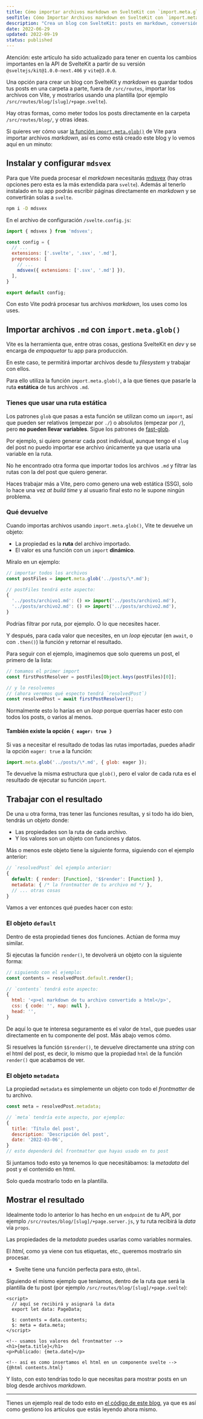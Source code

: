 ```yaml
---
title: Cómo importar archivos markdown en SvelteKit con `import.meta.glob()` de Vite
seoTitle: Cómo Importar Archivos markdown en SvelteKit con `import.meta.glob()` de Vite
description: "Crea un blog con SvelteKit: posts en markdown, conversión de metadata y html con mdsvex, importa los archivos con Vite usando `import.meta.glob()`"
date: 2022-06-29
updated: 2022-09-19
status: published
---
```


<script>
  import Box from "$lib/components/Box.svelte";
</script>

<Box type="updated">

Atención: este artículo ha sido actualizado para tener en cuenta los cambios importantes en la API de SvelteKit a partir de su versión `@sveltejs/kit@1.0.0-next.406` y `vite@3.0.0`.

</Box>

Una opción para crear un blog con SvelteKit y *markdown* es guardar todos tus posts en una carpeta a parte, fuera de `/src/routes`, importar los archivos con Vite, y mostrarlos usando una plantilla (por ejemplo `/src/routes/blog/[slug]/+page.svelte`).

Hay otras formas, como meter todos los posts directamente en la carpeta `/src/routes/blog/`, y otras ideas.

Si quieres ver cómo usar [la función `import.meta.glob()`](https://vitejs.dev/guide/features.html#glob-import) de Vite para importar archivos *markdown*, así es como está creado este blog y lo vemos aquí en un minuto:

## Instalar y configurar `mdsvex`

Para que Vite pueda procesar el *markdown* necesitarás [mdsvex](https://mdsvex.com/) (hay otras opciones pero esta es la más extendida para `svelte`). Además al tenerlo instalado en tu app podrás escribir páginas directamente en *markdown* y se convertirán solas a `svelte`.

```bash
npm i -D mdsvex
```

En el archivo de configuración `/svelte.config.js`:

```js
import { mdsvex } from 'mdsvex';

const config = {
  // ...
  extensions: ['.svelte', '.svx', '.md'],
  preprocess: [
    // ...
    mdsvex({ extensions: ['.svx', '.md'] }),
  ],
}

export default config;
```

Con esto Vite podrá procesar tus archivos *markdown*, los uses como los uses.

## Importar archivos `.md` con `import.meta.glob()`

Vite es la herramienta que, entre otras cosas, gestiona SvelteKit en *dev* y se encarga de *empaquetar* tu app para producción.

En este caso, te permitirá importar archivos desde tu *filesystem* y trabajar con ellos.

Para ello utiliza la función `import.meta.glob()`, a la que tienes que pasarle la ruta **estática** de tus archivos `.md`.

### Tienes que usar una ruta estática

Los patrones `glob` que pasas a esta función se utilizan como un `import`, así que pueden ser relativos (empezar por `./`) o absolutos (empezar por `/`), pero **no pueden llevar variables**. Sigue los patrones de [fast-glob](https://github.com/mrmlnc/fast-glob#pattern-syntax).

Por ejemplo, si quiero generar cada post individual, aunque tengo el `slug` del post no puedo importar ese archivo únicamente ya que usaría una variable en la ruta.

No he encontrado otra forma que importar todos los archivos `.md` y filtrar las rutas con la del post que quiero generar.

Haces trabajar más a Vite, pero como genero una web estática (SSG), solo lo hace una vez *at build time* y al usuario final esto no le supone ningún problema.

### Qué devuelve

Cuando importas archivos usando `import.meta.glob()`, Vite te devuelve un objeto:

- La propiedad es la **ruta** del archivo importado.
- El valor es una función con un `import` **dinámico**.

Míralo en un ejemplo:

```js
// importar todos los archivos
const postFiles = import.meta.glob('../posts/\*.md');

// postFiles tendrá este aspecto:
{
  '../posts/archivo1.md': () => import('../posts/archivo1.md'),
  '../posts/archivo2.md': () => import('../posts/archivo2.md'),
}
```

Podrías filtrar por ruta, por ejemplo. O lo que necesites hacer.

Y después, para cada valor que necesites, en un *loop* ejecutar (en `await`, o con `.then()`) la función y retornar el resultado.

Para seguir con el ejemplo, imaginemos que solo querems un post, el primero de la lista:

```js
// tomamos el primer import
const firstPostResolver = postFiles[Object.keys(postFiles)[0]];

// y lo resolvemos
// (ahora veremos qué especto tendrá `resolvedPost`)
const resolvedPost = await firstPostResolver();

```

Normalmente esto lo harías en un *loop* porque querrías hacer esto con todos los posts, o varios al menos.

#### También existe la opción `{ eager: true }`

Si vas a necesitar el resultado de todas las rutas importadas, puedes añadir la opción `eager: true` a la función:

```js
import.meta.glob('../posts/\*.md', { glob: eager });
```

Te devuelve la misma estructura que `glob()`, pero el valor de cada ruta es el resultado de ejecutar su función `import`.

## Trabajar con el resultado

De una u otra forma, tras tener las funciones resultas, y si todo ha ido bien, tendrás un objeto donde:

- Las propiedades son la ruta de cada archivo.
- Y los valores son un objeto con funciones y datos.

Más o menos este objeto tiene la siguiente forma, siguiendo con el ejemplo anterior:

```js
// `resolvedPost` del ejemplo anterior:
{
  default: { render: [Function], '$$render': [Function] },
  metadata: { /* la frontmatter de tu archivo md */ },
  // ... otras cosas
}
```

Vamos a ver entonces qué puedes hacer con esto:

### El objeto `default`

Dentro de esta propiedad tienes dos funciones. Actúan de forma muy similar.

Si ejecutas la función `render()`, te devolverá un objeto con la siguiente forma:

```js
// siguiendo con el ejemplo:
const contents = resolvedPost.default.render();

// `contents` tendrá este aspecto:
{
  html: '<p>el markdown de tu archivo convertido a html</p>',
  css: { code: '', map: null },
  head: '',
}
```

De aquí lo que te interesa seguramente es el valor de `html`, que puedes usar directamente en tu componente del post. Más abajo vemos cómo.

Si resuelves la función `$$render()`, te devuelve directamente una *string* con el html del post, es decir, lo mismo que la propiedad `html` de la función `render()` que acabamos de ver.

### El objeto `metadata`

La propiedad `metadata` es simplemente un objeto con todo el *frontmatter* de tu archivo.

```js
const meta = resolvedPost.metadata;

// `meta` tendría este aspecto, por ejemplo:
{
  title: 'Título del post',
  description: 'Descripción del post',
  date: '2022-03-06',
}
// esto dependerá del frontmatter que hayas usado en tu post
```

Si juntamos todo esto ya tenemos lo que necesitábamos: la *metadata* del post y el contenido en html.

Solo queda mostrarlo todo en la plantilla.

## Mostrar el resultado

Idealmente todo lo anterior lo has hecho en un `endpoint` de tu API, por ejemplo `/src/routes/blog/[slug]/+page.server.js`, y tu ruta recibirá la *data* vía `props`.

Las propiedades de la *metadata* puedes usarlas como variables normales.

El *html*, como ya viene con tus etiquetas, etc., queremos mostrarlo sin procesar.

- Svelte tiene una función perfecta para esto, `@html`.

Siguiendo el mismo ejemplo que teníamos, dentro de la ruta que será la plantilla de tu post (por ejemplo `/src/routes/blog/[slug]/+page.svelte`):

```svelte
<script>
  // aquí se recibirá y asignará la data
  export let data: PageData;

  $: contents = data.contents;
  $: meta = data.meta;
</script>

<!-- usamos los valores del frontmatter -->
<h1>{meta.title}</h1>
<p>Publicado: {meta.date}</p>

<!-- así es como insertamos el html en un componente svelte -->
{@html contents.html}
```

Y listo, con esto tendrías todo lo que necesitas para mostrar posts en un blog desde archivos *markdown*.

---

Tienes un ejemplo real de todo esto en [el código de este blog](https://github.com/rubenvar/rubenvara.io/blob/main/src/lib/utils/api.ts), ya que es así como gestiono los artículos que estás leyendo ahora mismo.
